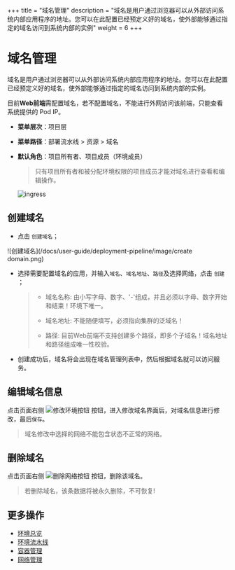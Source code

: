 ﻿+++
title = "域名管理"
description = "域名是用户通过浏览器可以从外部访问系统内部应用程序的地址。您可以在此配置已经预定义好的域名，使外部能够通过指定的域名访问到系统内部的实例"
weight = 6
+++


# 域名管理

域名是用户通过浏览器可以从外部访问系统内部应用程序的地址。您可以在此配置已经预定义好的域名，使外部能够通过指定的域名访问到系统内部的实例。

目前**Web前端**需配置域名，若不配置域名，不能进行外网访问该前端，只能查看系统提供的 Pod IP。

  - **菜单层次**：项目层
  - **菜单路径**：部署流水线 > 资源 > 域名
  - **默认角色**：项目所有者、项目成员（环境成员）
    <blockquote class="note">
         只有项目所有者和被分配环境权限的项目成员才能对域名进行查看和编辑操作。
      </blockquote>

    ![ingress](/docs/user-guide/deployment-pipeline/image/ingress.jpg) 

## 创建域名
- 点击 `创建域名`；

![创建域名](/docs/user-guide/deployment-pipeline/image/create domain.png) 

 - 选择需要配置域名的应用，并输入`域名`、`域名地址`、`路径`及选择网络，点击 `创建` ；
    
     <blockquote class="warning">

     - 域名名称: 由小写字母、数字、'-'组成，并且必须以字母、数字开始和结束！环境下唯一。
     
     - 域名地址: 不能随便填写，必须指向集群的泛域名！
     
     - 路径: 目前Web前端不支持创建多个路径，即多个子域名！域名地址和路径组成唯一性校验。
     
      </blockquote>

 - 创建成功后，域名将会出现在域名管理列表中，然后根据域名就可以访问服务。
  

## 编辑域名信息

点击页面右侧 ![修改环境按钮](/docs/user-guide/deployment-pipeline/image/update_network_button.png) 按钮，进入修改域名界面后，对域名信息进行修改，最后`保存`。
<blockquote class="note">
域名修改中选择的网络不能包含状态不正常的网络。
</blockquote>


## 删除域名

点击页面右侧 ![删除网络按钮](/docs/user-guide/deployment-pipeline/image/delete_network_button.png) 按钮，删除该域名。
<blockquote class="warning">
若删除域名，该条数据将被永久删除，不可恢复!
</blockquote>

## 更多操作
- [环境总览](../environments-overview)
- [环境流水线](../environment-pipeline)
- [容器管理](../container)
- [网络管理](../service)
